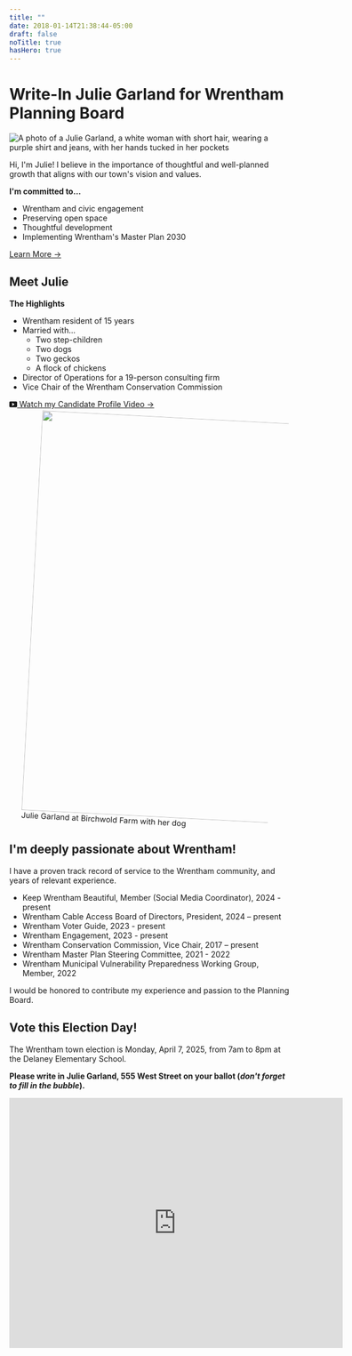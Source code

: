 ```yaml
---
title: ""
date: 2018-01-14T21:38:44-05:00
draft: false
noTitle: true
hasHero: true
---
```

 
<div class="full-width bg-primary padding-top-large">
	<div class="container container-medium">
		<h1 class="text-xlarge text-center">Write-In Julie Garland for Wrentham Planning Board</h1>
		<div class="row row-gap-large">
			<div class="grid-third text-center" id="hero-img">
				<img alt="A photo of a Julie Garland, a white woman with short hair, wearing a purple shirt and jeans, with her hands tucked in her pockets" src="/img/photos/julie-1-no-bg-alt.png">
			</div>
			<div class="grid-two-thirds">
				<p>Hi, I'm Julie! I believe in the importance of thoughtful and well-planned growth that aligns with our town's vision and&nbsp;values.</p>
				<p><strong class="text-large text-secondary">I'm committed to...</strong></p>
				<ul class="list-checked margin-bottom-large">
					<li>Wrentham and civic engagement</li>
					<li>Preserving open space</li>
					<li>Thoughtful development</li>
					<li>Implementing Wrentham's Master Plan 2030</li>
				</ul>
				<p><a class="btn btn-large" href="#meet">Learn More &rarr;</a></p>
			</div>
		</div>
	</div>
</div>

<div id="meet" class="full-width bg-secondary padding-top-large padding-bottom-large">
	<div class="container container-large">
		<h2 class="text-xlarge text-center margin-bottom-large">Meet Julie</h2>
		<div class="row margin-bottom-large">
			<div class="grid-half margin-bottom">
				<p><strong class="text-large text-secondary">The Highlights</strong></p>
				<ul class="margin-bottom-large">
					<li>Wrentham resident of 15 years</li>
					<li>
						Married with...
						<ul>
							<li>Two step-children</li>
							<li>Two dogs</li>
							<li>Two geckos</li>
							<li>A flock of chickens</li>
						</ul>
					</li>
					<li>Director of Operations for a 19-person consulting firm</li>
					<li>Vice Chair of the Wrentham Conservation Commission</li>
				</ul>
				<p><a class="btn btn-tertiary-flip btn-large" href="https://cloud.castus.tv/vod/cable8/private/67cb2ed60f11f39c9c909f4f?page=HOME"><svg xmlns="http://www.w3.org/2000/svg" width="1em" height="1em" class="margin-right" style="margin-bottom:-0.125em;" fill="currentColor" viewBox="0 0 16 16" aria-hidden="true"><path d="M0 12V4a2 2 0 0 1 2-2h12a2 2 0 0 1 2 2v8a2 2 0 0 1-2 2H2a2 2 0 0 1-2-2m6.79-6.907A.5.5 0 0 0 6 5.5v5a.5.5 0 0 0 .79.407l3.5-2.5a.5.5 0 0 0 0-.814z"/></svg> Watch my Candidate Profile Video &rarr;</a></p>
			</div>
			<div class="grid-half text-center">
				<figure style="width:88%;transform: rotate(3deg);">
					<img class="img-photo" height="720" width="860" src="/img/photos/julie-and-dog.jpg">
					<figcaption>Julie Garland at Birchwold Farm with her dog</figcaption>
				</figure>
			</div> 
		</div>			
	</div>
</div>

<div id="credentials" class="full-width bg-secondaryx padding-top-large padding-bottom-large">
	<div class="container container-largex">
		<h2 class="text-xlarge text-center">I'm deeply passionate about Wrentham!</h2>
		<p>I have a proven track record of service to the Wrentham community, and years of relevant experience.</p>
		<ul>
			<li>Keep Wrentham Beautiful, Member (Social Media Coordinator), 2024 - present</li>
			<li>Wrentham Cable Access Board of Directors, President, 2024 – present</li>
			<li>Wrentham Voter Guide, 2023 - present</li>
			<li>Wrentham Engagement, 2023 - present</li>
			<li>Wrentham Conservation Commission, Vice Chair, 2017 – present</li>
			<li>Wrentham Master Plan Steering Committee, 2021 - 2022</li>
			<li>Wrentham Municipal Vulnerability Preparedness Working Group, Member, 2022</li>
		</ul>
		<p>I would be honored to contribute my experience and passion to the Planning Board.</p>
	</div>
</div>

<div id="vote" class="full-width bg-muted padding-top-large padding-bottom-large">
	<div class="container">
		<h2 class="text-xlarge text-center">Vote this Election Day!</h2>
		<p>The Wrentham town election is Monday, April 7, 2025, from 7am to 8pm at the Delaney Elementary School.</p>
		<p><strong>Please write in Julie Garland, 555 West Street on your ballot (<em>don't forget to fill in the&nbsp;bubble</em>).</strong></p>
		<iframe class="fluid-vid" src="https://www.google.com/maps/embed?pb=!1m18!1m12!1m3!1d2962.1520776214957!2d-71.32889102436495!3d42.06135955392108!2m3!1f0!2f0!3f0!3m2!1i1024!2i768!4f13.1!3m3!1m2!1s0x89e464474d656049%3A0xea530e85acc1be38!2sDelaney%20School!5e0!3m2!1sen!2sus!4v1740249462867!5m2!1sen!2sus" width="600" height="450" style="border:0;" allowfullscreen="" loading="lazy" referrerpolicy="no-referrer-when-downgrade"></iframe>
	</div>
</div>